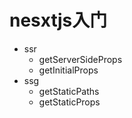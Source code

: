 # nesxtjs入门

- ssr
    - getServerSideProps
    - getInitialProps
- ssg
    - getStaticPaths
    - getStaticProps